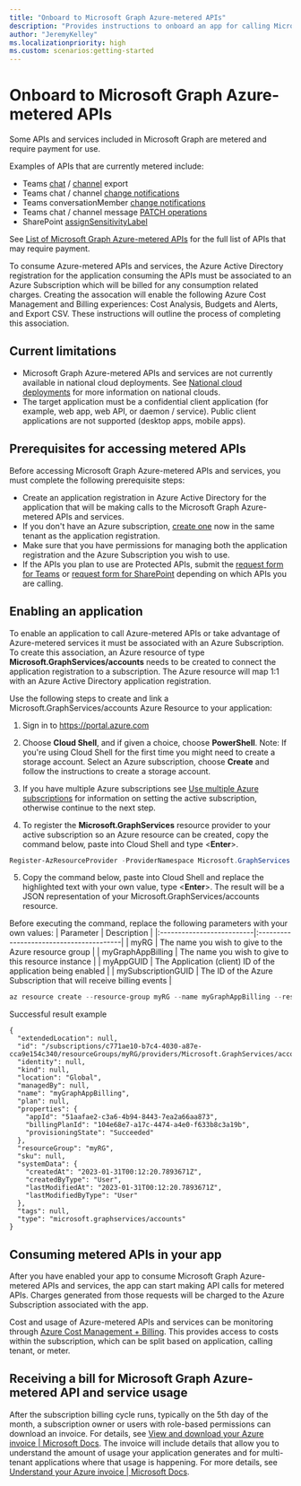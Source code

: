 ```yaml
---
title: "Onboard to Microsoft Graph Azure-metered APIs"
description: "Provides instructions to onboard an app for calling Microsoft Azure-metered APIs and services."
author: "JeremyKelley"
ms.localizationpriority: high
ms.custom: scenarios:getting-started
---
```


# Onboard to Microsoft Graph Azure-metered APIs

Some APIs and services included in Microsoft Graph are metered and require payment for use. 

Examples of APIs that are currently metered include:
- Teams [chat](/graph/api/chats-getallmessages.md) / [channel](/graph/api/channel-getallmessages.md) export
- Teams chat / channel [change notifications](/graph/api/subscription-post-subscriptions.md)
- Teams conversationMember [change notifications](/graph/api/subscription-post-subscriptions.md)
- Teams chat / channel message [PATCH operations](/graph/api/chatmessage-update.md)
- SharePoint [assignSensitivityLabel](/graph/api/driveitem-assignsensitivitylabel.md)

See [List of Microsoft Graph Azure-metered APIs](metered-api-list.md) for the full list of APIs that may require payment.

To consume Azure-metered APIs and services, the Azure Active Directory registration for the application consuming the APIs must be associated to an Azure Subscription which will be billed for any consumption related charges. Creating the assocation will enable the following Azure Cost Management and Billing experiences: Cost Analysis, Budgets and Alerts, and Export CSV. These instructions will outline the process of completing this association.

## Current limitations
- Microsoft Graph Azure-metered APIs and services are not currently available in national cloud deployments. See [National cloud deployments](deployments.md) for more information on national clouds.
- The target application must be a confidential client application (for example, web app, web API, or daemon / service). Public client applications are not supported (desktop apps, mobile apps).

## Prerequisites for accessing metered APIs
Before accessing Microsoft Graph Azure-metered APIs and services, you must complete the following prerequisite steps:
- Create an application registration in Azure Active Directory for the application that will be making calls to the Microsoft Graph Azure-metered APIs and services.
- If you don't have an Azure subscription, [create one](https://azure.microsoft.com/pricing/purchase-options/) now in the same tenant as the application registration.
- Make sure that you have permissions for managing both the application registration and the Azure Subscription you wish to use.
- If the APIs you plan to use are Protected APIs, submit the [request form for Teams](teams-protected-apis.md) or [request form for SharePoint](https://aka.ms/PreviewSPOPremiumAPI) depending on which APIs you are calling.

## Enabling an application
To enable an application to call Azure-metered APIs or take advantage of Azure-metered services it must be associated with an Azure Subscription. To create this association, an Azure resource of type **Microsoft.GraphServices/accounts** needs to be created to connect the application registration to a subscription. The Azure resource will map 1:1 with an Azure Active Directory application registration. 

Use the following steps to create and link a Microsoft.GraphServices/accounts Azure Resource to your application:
1. Sign in to https://portal.azure.com

2. Choose **Cloud Shell**, and if given a choice, choose **PowerShell**.
Note: If you're using Cloud Shell for the first time you might need to create a storage account.  Select an Azure subscription, choose **Create** and follow the instructions to create a storage account.

3. If you have multiple Azure subscriptions see [Use multiple Azure subscriptions](https://learn.microsoft.com/powershell/azure/manage-subscriptions-azureps?view=azps-9.3.0) for information on setting the active subscription, otherwise continue to the next step.

4. To register the **Microsoft.GraphServices** resource provider to your active subscription so an Azure resource can be created, copy the command below, paste into Cloud Shell and type  <**Enter**>.
```PowerShell
Register-AzResourceProvider -ProviderNamespace Microsoft.GraphServices
```

5. Copy the command below, paste into Cloud Shell and replace the highlighted text with your own value, type <**Enter**>. The result will be a JSON representation of your Microsoft.GraphServices/accounts resource.

Before executing the command, replace the following parameters with your own values:
| Parameter | Description |
|:--------------------------|:----------------------------------------|
| myRG | The name you wish to give to the Azure resource group |
| myGraphAppBilling | The name you wish to give to this resource instance |
| myAppGUID | The Application (client) ID of the application being enabled |
| mySubscriptionGUID | The ID of the Azure Subscription that will receive billing events | 

```PowerShell
az resource create --resource-group myRG --name myGraphAppBilling --resource-type Microsoft.GraphServices/accounts --properties  "{`"appId\`": `"myAppGUID`"}" --latest-include-preview --location Global –subscription mySubscriptionGUID
```
Successful result example
```
{
  "extendedLocation": null,
  "id": "/subscriptions/c771ae10-b7c4-4030-a87e-cca9e154c340/resourceGroups/myRG/providers/Microsoft.GraphServices/accounts/myGraphAppBilling",
  "identity": null,
  "kind": null,
  "location": "Global",
  "managedBy": null,
  "name": "myGraphAppBilling",
  "plan": null,
  "properties": {
    "appId": "51aafae2-c3a6-4b94-8443-7ea2a66aa873",
    "billingPlanId": "104e68e7-a17c-4474-a4e0-f633b8c3a19b",
    "provisioningState": "Succeeded"
  },
  "resourceGroup": "myRG",
  "sku": null,
  "systemData": {
    "createdAt": "2023-01-31T00:12:20.7893671Z",
    "createdByType": "User",
    "lastModifiedAt": "2023-01-31T00:12:20.7893671Z",
    "lastModifiedByType": "User"
  },
  "tags": null,
  "type": "microsoft.graphservices/accounts"
}
```

## Consuming metered APIs in your app
After you have enabled your app to consume Microsoft Graph Azure-metered APIs and services, the app can start making API calls for metered APIs. Charges generated from those requests will be charged to the Azure Subscription associated with the app.

Cost and usage of Azure-metered APIs and services can be monitoring through [Azure Cost Management + Billing](https://learn.microsoft.com/azure/cost-management-billing/). This provides access to costs within the subscription, which can be split based on application, calling tenant, or meter.

## Receiving a bill for Microsoft Graph Azure-metered API and service usage
After the subscription billing cycle runs, typically on the 5th day of the month, a subscription owner or users with role-based permissions can download an invoice. For details, see [View and download your Azure invoice | Microsoft Docs](https://docs.microsoft.com/azure/cost-management-billing/understand/download-azure-invoice).
The invoice will include details that allow you to understand the amount of usage your application generates and for multi-tenant applications where that usage is happening. For more details, see [Understand your Azure invoice | Microsoft Docs](https://docs.microsoft.com/azure/cost-management-billing/understand/understand-invoice).
